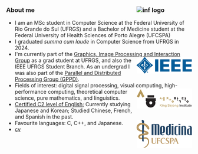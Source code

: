 ### About me <img src="/assets/inf-logo.png" alt="inf logo" style="width: 150px;" align="right"/>
- I am an MSc student in Computer Science at the Federal University of Rio Grande do Sul (UFRGS) and a Bachelor of Medicine student at the Federal University of Health Sciences of Porto Alegre (UFCSPA)
- I graduated _summa cum laude_ in Computer Science from UFRGS in 2024. 
- I'm currently part of the [Graphics, Image Processing and Interaction Group](https://www.inf.ufrgs.br/cg/) as a grad student at UFRGS<img src="/assets/ieee-logo.png" alt="ieee logo" style="width: 150px;" align="right"/>, and also the IEEE UFRGS Student Branch. As an undergrad I was also part of the [Parallel and Distributed Processing Group (GPPD)](https://www.inf.ufrgs.br/gppd/site/).
- Fields of interest: digital signal processing, visual computing, high-performance computing,<img src="/assets/ksi-logo.png" alt="ksi logo" style="width: 150px;" align="right"/> theoretical computer science, pure mathematics, and linguistics. 
- [Certified C2 level of English](https://beckcomp.github.io/CAE.pdf); Currently studying Japanese and Korean; Studied Chinese, French, and Spanish in the past. 
- Favourite languages: C, C++, and Japanese.<img src="/assets/medicina.png" alt="med ufcspa" style="width: 150px;" align="right"/>
- [cv](https://beckcomp.github.io/CV.pdf)
